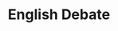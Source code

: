 ---
title: English Debate
type: English Debate
image: /img/debating.png
heading: Everything You Need Here!
description: >-
  The overarching goal of this course is to improve your ability to communicate in English, both oral and written aspects. To that end we will have different course activities to help strengthen communication abilities and reinforce what you have already learned.
intro:
  blurbs:
    - image: /img/illustrations-coffee.svg
      text: >
        Syllabus
      link: english-debate/syllabus
    - image: /img/illustrations-coffee-gear.svg
      text: >
        Assignments
      link: english-debate/assignments
    - image: /img/illustrations-tutorials.svg
      text: >
        Schedule
      link: english-debate/schedule
    - image: /img/illustrations-meeting-space.svg
      text: >
        Resources
      link: english-debate/powerpoints
---